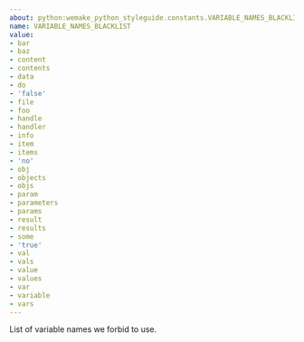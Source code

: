```yaml
---
about: python:wemake_python_styleguide.constants.VARIABLE_NAMES_BLACKLIST
name: VARIABLE_NAMES_BLACKLIST
value:
- bar
- baz
- content
- contents
- data
- do
- 'false'
- file
- foo
- handle
- handler
- info
- item
- items
- 'no'
- obj
- objects
- objs
- param
- parameters
- params
- result
- results
- some
- 'true'
- val
- vals
- value
- values
- var
- variable
- vars
---
```


List of variable names we forbid to use.